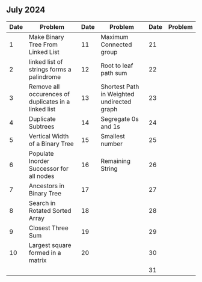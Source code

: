 ## July 2024

| Date | Problem                                              | Date | Problem                                    | Date | Problem |
| ---- | ---------------------------------------------------- | ---- | ------------------------------------------ | ---- | ------- |
| 1    | Make Binary Tree From Linked List                    | 11   | Maximum Connected group                    | 21   |         |
| 2    | linked list of strings forms a palindrome            | 12   | Root to leaf path sum                      | 22   |         |
| 3    | Remove all occurences of duplicates in a linked list | 13   | Shortest Path in Weighted undirected graph | 23   |         |
| 4    | Duplicate Subtrees                                   | 14   | Segregate 0s and 1s                        | 24   |         |
| 5    | Vertical Width of a Binary Tree                      | 15   | Smallest number                            | 25   |         |
| 6    | Populate Inorder Successor for all nodes             | 16   | Remaining String                           | 26   |         |
| 7    | Ancestors in Binary Tree                             | 17   |                                            | 27   |         |
| 8    | Search in Rotated Sorted Array                       | 18   |                                            | 28   |         |
| 9    | Closest Three Sum                                    | 19   |                                            | 29   |         |
| 10   | Largest square formed in a matrix                    | 20   |                                            | 30   |         |
|      |                                                      |      |                                            | 31   |         |
